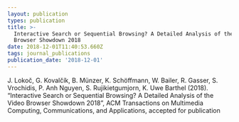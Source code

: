 ```yaml
---
layout: publication
types: publication
title: >-
  Interactive Search or Sequential Browsing? A Detailed Analysis of the Video
  Browser Showdown 2018
date: 2018-12-01T11:40:53.660Z
tags: journal_publications
publication_date: '2018-12-01'
---
```

J. Lokoč, G. Kovalčík, B. Münzer, K. Schöffmann, W. Bailer, R. Gasser, S. Vrochidis, P. Anh Nguyen, S. Rujikietgumjorn, K. Uwe Barthel (2018). “Interactive Search or Sequential Browsing? A Detailed Analysis of the Video Browser Showdown 2018”, ACM Transactions on Multimedia Computing, Communications, and Applications, accepted for publication
